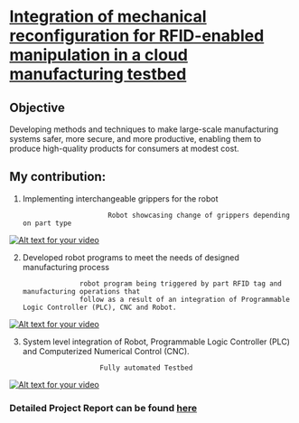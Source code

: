 # [Integration of mechanical reconfiguration for RFID-enabled manipulation in a cloud manufacturing testbed](https://www.slideshare.net/slideshow/embed_code/key/3Tnvlyll1QzvYm)

## Objective
Developing methods and techniques to make large-scale manufacturing systems safer, more secure, and more productive, enabling them to produce high-quality products for consumers at modest cost.

## My contribution: 
1. Implementing interchangeable grippers for the robot

                            Robot showcasing change of grippers depending on part type 
                          
[![Alt text for your video](http://img.youtube.com/vi/n1mCFQPxFD4/0.jpg)](https://www.youtube.com/watch?v=n1mCFQPxFD4)

2. Developed robot programs to meet the needs of designed manufacturing process

                     robot program being triggered by part RFID tag and manufacturing operations that 
                     follow as a result of an integration of Programmable Logic Controller (PLC), CNC and Robot. 
                            
[![Alt text for your video](http://img.youtube.com/vi/Yc5SE5BIWjw/0.jpg)](https://www.youtube.com/watch?v=Yc5SE5BIWjw)

3. System level integration of Robot, Programmable Logic Controller (PLC) and Computerized Numerical Control (CNC).

                          Fully automated Testbed
[![Alt text for your video](http://img.youtube.com/vi/wkJNk_RJNKc/0.jpg)](https://www.youtube.com/watch?v=wkJNk_RJNKc)

### Detailed Project Report can be found [here](https://www.slideshare.net/slideshow/embed_code/key/3Tnvlyll1QzvYm)

